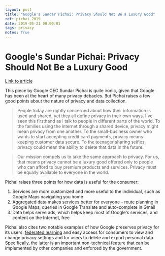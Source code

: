 ```yaml
---
layout: post
title: "Google's Sundar Pichai: Privacy Should Not Be a Luxury Good"
ref: pichai_2019
date: 2019-05-21 00:00:01
tags: privacy
notes: True
---
```


# Google's Sundar Pichai: Privacy Should Not Be a Luxury Good

[Link to article](https://www.nytimes.com/2019/05/07/opinion/google-sundar-pichai-privacy.html)

This piece by Google CEO Sundar Pichai is quite ironic, given that Google has been at the heart of many privacy debacles. But Pichai raises a few good points about the nature of privacy and data collection.

> People today are rightly concerned about how their information is used and shared, yet they all define privacy in their own ways. I’ve seen this firsthand as I talk to people in different parts of the world. To the families using the internet through a shared device, privacy might mean privacy from one another. To the small-business owner who wants to start accepting credit card payments, privacy means keeping customer data secure. To the teenager sharing selfies, privacy could mean the ability to delete that data in the future. 

> Our mission compels us to take the same approach to privacy. For us, that means privacy cannot be a luxury good offered only to people who can afford to buy premium products and services. Privacy must be equally available to everyone in the world.

Pichai raises three points for how data is useful for the consumer:

1. Services are more customized and more useful to the individual, such as Google Maps navigating you home
2. Aggregated data makes services better for everyone - route planning in Google Maps, queries in Google Translate and auto-complete in Gmail
3. Data helps serve ads, which helps keep most of Google's services, and content on the Internet, free

Pichai also cites two notable examples of how Google preserves privacy for its users: [federated learning](https://federated.withgoogle.com/) and easy access for consumers to view and change privacy settings and for users to delete and export personal data. Specifically, the latter is an important non-technical feature that can be implemented by other companies and enforced by the government.
